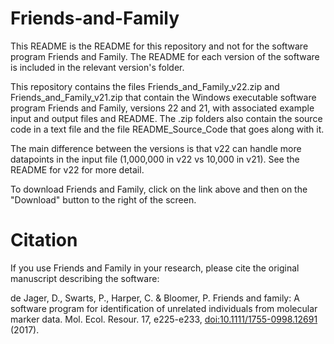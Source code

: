 # Friends-and-Family
This README is the README for this repository and not for the software program Friends and Family. The README for each version of the software is included in the relevant version's folder.

This repository contains the files Friends_and_Family_v22.zip and Friends_and_Family_v21.zip that contain the Windows executable software program Friends and Family, versions 22 and 21, with associated example input and output files and README. The .zip folders also contain the source code in a text file and the file README_Source_Code that goes along with it.

The main difference between the versions is that v22 can handle more datapoints in the input file (1,000,000 in v22 vs 10,000 in v21). See the README for v22 for more detail.

To download Friends and Family, click on the link above and then on the "Download" button to the right of the screen.

# Citation
If you use Friends and Family in your research, please cite the original manuscript describing the software:

de Jager, D., Swarts, P., Harper, C. & Bloomer, P. Friends and family: A software program for identification of unrelated individuals from molecular marker data. Mol. Ecol. Resour. 17, e225-e233, [doi:10.1111/1755-0998.12691](http://dx.doi.org/10.1111/1755-0998.12691) (2017).
